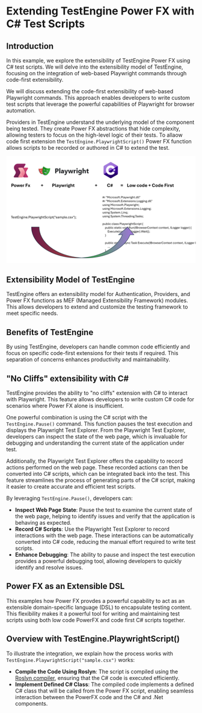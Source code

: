 # Extending TestEngine Power FX with C# Test Scripts

## Introduction

In this example, we explore the extensibility of TestEngine Power FX using C# test scripts. We will delve into the extensibility model of TestEngine, focusing on the integration of web-based Playwright commands through code-first extensibility. 

We will discuss extending the code-first extensibility of web-based Playwright commands. This approach enables developers to write custom test scripts that leverage the powerful capabilities of Playwright for browser automation.

Providers in TestEngine understand the underlying model of the component being tested. They create Power FX abstractions that hide complexity, allowing testers to focus on the high-level logic of their tests. To allaow code first extension the ```TestEngine.PlaywrightScript()``` Power FX function allows scripts to be recorded or authored in C# to extend the test.

![Diagram that shows mapping of PlaywrightScript function to to C# class](./media/powerfx+csharp.png)

## Extensibility Model of TestEngine

TestEngine offers an extensibility model for Authentication, Providers, and Power FX functions as MEF (Managed Extensibility Framework) modules. This allows developers to extend and customize the testing framework to meet specific needs.


## Benefits of TestEngine

By using TestEngine, developers can handle common code efficiently and focus on specific code-first extensions for their tests if required. This separation of concerns enhances productivity and maintainability.


## "No Cliffs" extensibility with C#

TestEngine provides the ability to "no cliffs" extension with C# to interact with Playwright. This feature allows developers to write custom C# code for scenarios where Power FX alone is insufficient. 

One powerful combination is using the C# script with the `TestEngine.Pause()` command. This function pauses the test execution and displays the Playwright Test Explorer. From the Playwright Test Explorer, developers can inspect the state of the web page, which is invaluable for debugging and understanding the current state of the application under test.

Additionally, the Playwright Test Explorer offers the capability to record actions performed on the web page. These recorded actions can then be converted into C# scripts, which can be integrated back into the test. This feature streamlines the process of generating parts of the C# script, making it easier to create accurate and efficient test scripts.

By leveraging `TestEngine.Pause()`, developers can:
- **Inspect Web Page State**: Pause the test to examine the current state of the web page, helping to identify issues and verify that the application is behaving as expected.
- **Record C# Scripts**: Use the Playwright Test Explorer to record interactions with the web page. These interactions can be automatically converted into C# code, reducing the manual effort required to write test scripts.
- **Enhance Debugging**: The ability to pause and inspect the test execution provides a powerful debugging tool, allowing developers to quickly identify and resolve issues.

## Power FX as an Extensible DSL

This examples how Power FX provdes a powerful capability to act as an extensible domain-specific language (DSL) to encapsulate testing content. This flexibility makes it a powerful tool for writing and maintaining test scripts using both low code PowerFX and code first C# scripts together.


## Overview with TestEngine.PlaywrightScript()

To illustrate the integration, we explain how the process works with `TestEngine.PlaywrightScript("sample.csx")` works:

- **Compile the Code Using Roslyn**: The script is compiled using the [Roslyn compiler](https://learn.microsoft.com/dotnet/csharp/roslyn-sdk/), ensuring that the C# code is executed efficiently.
- **Implement Defined C# Class**: The compiled code implements a defined C# class that will be called from the Power FX script, enabling seamless interaction between the PowerFX code and the C# and .Net components.
